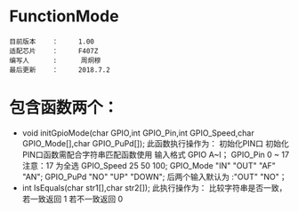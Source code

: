 # FunctionMode
    目前版本    ：     1.00
	适配芯片    ：     F407Z
	编写人      :      周炯穆
	最后更新    ：     2018.7.2

# 包含函数两个：
- void initGpioMode(char GPIO,int GPIO_Pin,int GPIO_Speed,char GPIO_Mode[],char GPIO_PuPd[]);
 此函数执行操作为： 初始化PIN口
 初始化PIN口函数需配合字符串匹配函数使用
    输入格式
	GPIO  A~I；
	GPIO_Pin 0 ~ 17 注意：17 为全选
	GPIO_Speed 25 50 100;
	GPIO_Mode  "IN" "OUT" "AF" "AN";
	GPIO_PuPd "NO" "UP" "DOWN";
    后两个输入默认为 :"OUT" "NO"；
- int IsEquals(char str1[],char str2[]);
此执行操作为： 比较字符串是否一致，若一致返回 1 若不一致返回 0

    


